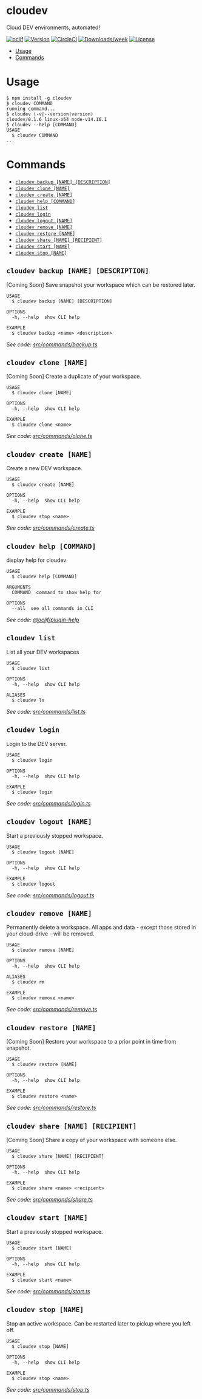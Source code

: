 cloudev
=======

Cloud DEV environments, automated!

[![oclif](https://img.shields.io/badge/cli-oclif-brightgreen.svg)](https://oclif.io)
[![Version](https://img.shields.io/npm/v/cloudev.svg)](https://npmjs.org/package/cloudev)
[![CircleCI](https://circleci.com/gh/carl-clarke/cloudev/tree/master.svg?style=shield)](https://circleci.com/gh/carl-clarke/cloudev/tree/master)
[![Downloads/week](https://img.shields.io/npm/dw/cloudev.svg)](https://npmjs.org/package/cloudev)
[![License](https://img.shields.io/npm/l/cloudev.svg)](https://github.com/carl-clarke/cloudev/blob/master/package.json)

<!-- toc -->
* [Usage](#usage)
* [Commands](#commands)
<!-- tocstop -->
# Usage
<!-- usage -->
```sh-session
$ npm install -g cloudev
$ cloudev COMMAND
running command...
$ cloudev (-v|--version|version)
cloudev/0.1.6 linux-x64 node-v14.16.1
$ cloudev --help [COMMAND]
USAGE
  $ cloudev COMMAND
...
```
<!-- usagestop -->
# Commands
<!-- commands -->
* [`cloudev backup [NAME] [DESCRIPTION]`](#cloudev-backup-name-description)
* [`cloudev clone [NAME]`](#cloudev-clone-name)
* [`cloudev create [NAME]`](#cloudev-create-name)
* [`cloudev help [COMMAND]`](#cloudev-help-command)
* [`cloudev list`](#cloudev-list)
* [`cloudev login`](#cloudev-login)
* [`cloudev logout [NAME]`](#cloudev-logout-name)
* [`cloudev remove [NAME]`](#cloudev-remove-name)
* [`cloudev restore [NAME]`](#cloudev-restore-name)
* [`cloudev share [NAME] [RECIPIENT]`](#cloudev-share-name-recipient)
* [`cloudev start [NAME]`](#cloudev-start-name)
* [`cloudev stop [NAME]`](#cloudev-stop-name)

## `cloudev backup [NAME] [DESCRIPTION]`

[Coming Soon] Save snapshot your workspace which can be restored later.

```
USAGE
  $ cloudev backup [NAME] [DESCRIPTION]

OPTIONS
  -h, --help  show CLI help

EXAMPLE
  $ cloudev backup <name> <description>
```

_See code: [src/commands/backup.ts](https://github.com/carl-clarke/cloudev/blob/v0.1.6/src/commands/backup.ts)_

## `cloudev clone [NAME]`

[Coming Soon] Create a duplicate of your workspace.

```
USAGE
  $ cloudev clone [NAME]

OPTIONS
  -h, --help  show CLI help

EXAMPLE
  $ cloudev clone <name>
```

_See code: [src/commands/clone.ts](https://github.com/carl-clarke/cloudev/blob/v0.1.6/src/commands/clone.ts)_

## `cloudev create [NAME]`

Create a new DEV workspace.

```
USAGE
  $ cloudev create [NAME]

OPTIONS
  -h, --help  show CLI help

EXAMPLE
  $ cloudev stop <name>
```

_See code: [src/commands/create.ts](https://github.com/carl-clarke/cloudev/blob/v0.1.6/src/commands/create.ts)_

## `cloudev help [COMMAND]`

display help for cloudev

```
USAGE
  $ cloudev help [COMMAND]

ARGUMENTS
  COMMAND  command to show help for

OPTIONS
  --all  see all commands in CLI
```

_See code: [@oclif/plugin-help](https://github.com/oclif/plugin-help/blob/v3.2.2/src/commands/help.ts)_

## `cloudev list`

List all your DEV workspaces

```
USAGE
  $ cloudev list

OPTIONS
  -h, --help  show CLI help

ALIASES
  $ cloudev ls
```

_See code: [src/commands/list.ts](https://github.com/carl-clarke/cloudev/blob/v0.1.6/src/commands/list.ts)_

## `cloudev login`

Login to the DEV server.

```
USAGE
  $ cloudev login

OPTIONS
  -h, --help  show CLI help

EXAMPLE
  $ cloudev login
```

_See code: [src/commands/login.ts](https://github.com/carl-clarke/cloudev/blob/v0.1.6/src/commands/login.ts)_

## `cloudev logout [NAME]`

Start a previously stopped workspace.

```
USAGE
  $ cloudev logout [NAME]

OPTIONS
  -h, --help  show CLI help

EXAMPLE
  $ cloudev logout
```

_See code: [src/commands/logout.ts](https://github.com/carl-clarke/cloudev/blob/v0.1.6/src/commands/logout.ts)_

## `cloudev remove [NAME]`

Permanently delete a workspace. All apps and data - except those stored in your cloud-drive - will be removed.

```
USAGE
  $ cloudev remove [NAME]

OPTIONS
  -h, --help  show CLI help

ALIASES
  $ cloudev rm

EXAMPLE
  $ cloudev remove <name>
```

_See code: [src/commands/remove.ts](https://github.com/carl-clarke/cloudev/blob/v0.1.6/src/commands/remove.ts)_

## `cloudev restore [NAME]`

[Coming Soon] Restore your workspace to a prior point in time from snapshot.

```
USAGE
  $ cloudev restore [NAME]

OPTIONS
  -h, --help  show CLI help

EXAMPLE
  $ cloudev restore <name>
```

_See code: [src/commands/restore.ts](https://github.com/carl-clarke/cloudev/blob/v0.1.6/src/commands/restore.ts)_

## `cloudev share [NAME] [RECIPIENT]`

[Coming Soon] Share a copy of your workspace with someone else.

```
USAGE
  $ cloudev share [NAME] [RECIPIENT]

OPTIONS
  -h, --help  show CLI help

EXAMPLE
  $ cloudev share <name> <recipient>
```

_See code: [src/commands/share.ts](https://github.com/carl-clarke/cloudev/blob/v0.1.6/src/commands/share.ts)_

## `cloudev start [NAME]`

Start a previously stopped workspace.

```
USAGE
  $ cloudev start [NAME]

OPTIONS
  -h, --help  show CLI help

EXAMPLE
  $ cloudev start <name>
```

_See code: [src/commands/start.ts](https://github.com/carl-clarke/cloudev/blob/v0.1.6/src/commands/start.ts)_

## `cloudev stop [NAME]`

Stop an active workspace. Can be restarted later to pickup where you left off.

```
USAGE
  $ cloudev stop [NAME]

OPTIONS
  -h, --help  show CLI help

EXAMPLE
  $ cloudev stop <name>
```

_See code: [src/commands/stop.ts](https://github.com/carl-clarke/cloudev/blob/v0.1.6/src/commands/stop.ts)_
<!-- commandsstop -->
